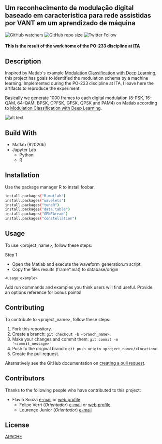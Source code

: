 ## Um reconhecimento de modulação digital baseado em característica para rede assistidas por VANT em um aprendizado de máquina
<!--- These are examples. See https://shields.io for others or to customize this set of shields. You might want to include dependencies, project status and licence info here --->
![GitHub watchers](https://img.shields.io/github/watchers/flaviol-souza/po-233-ita?style=social)
![GitHub repo size](https://img.shields.io/github/repo-size/flaviol-souza/po-233-ita)
![Twitter Follow](https://img.shields.io/twitter/follow/flaviolsouza?style=social)
#### This is the result of the work home of the PO-233 discipline at [ITA](http://ita.br/)

## Description
Inspired by Matlab`s example [Modulation Classification with Deep Learning](https://www.mathworks.com/help/comm/examples/modulation-classification-with-deep-learning.html?s_tid=mwa_osa_a), this project has goals to identified the modulation schema by a machine learning. Implemented during the PO-233 discipline at ITA, I leave here the artifacts to reproduce the experiment.

Basically we generate 1000 frames to each digital modulation (8-PSK, 16-QAM, 64-QAM, BPSK, CPFSK, GFSK, QPSK and PAM4) on Matlab according to [Modulation Classification with Deep Learning](https://www.mathworks.com/help/comm/examples/modulation-classification-with-deep-learning.html?s_tid=mwa_osa_a).

![alt text](https://github.com/flaviol-souza/po-233-ita/blob/master/images/waves.png)

## Build With
* Matlab (R2020b)
* Jupyter Lab 
    * Python
    * R

## Installation

Use the package manager R to install foobar.

```bash
install.packages("R.matlab")
install.packages("wavelets")
install.packages("tuneR")
install.packages("data.table")
install.packages("GENEAread")
install.packages("constellation")
```

## Usage

To use <project_name>, follow these steps:

Step 1
* Open the Matlab and execute the waveform_generation.m script
* Copy the files results (frame*.mat) to database/origin 

```
<usage_example>
```

Add run commands and examples you think users will find useful. Provide an options reference for bonus points!

## Contributing 
<!--- If your README is long or you have some specific process or steps you want contributors to follow, consider creating a separate CONTRIBUTING.md file--->
To contribute to <project_name>, follow these steps:

1. Fork this repository.
2. Create a branch: `git checkout -b <branch_name>`.
3. Make your changes and commit them: `git commit -m '<commit_message>'`
4. Push to the original branch: `git push origin <project_name>/<location>`
5. Create the pull request.

Alternatively see the GitHub documentation on [creating a pull request](https://help.github.com/en/github/collaborating-with-issues-and-pull-requests/creating-a-pull-request).

## Contributors
Thanks to the following people who have contributed to this project:
* Flavio Souza [e-mail](mailto:flavio.souza@ifsp.edu.br) or [web profile](https://www.flaviosouza.net) 
    * Felipe Verri (_Orientador_) [e-mail](mailto:verri@ita.br) or [web profile](http://www.comp.ita.br/~verri/) 
    * Lourenço Junior (_Orientador_) [e-mail](mailto:ljr@ita.br)

## License
[APACHE](https://www.apache.org/licenses/LICENSE-2.0)